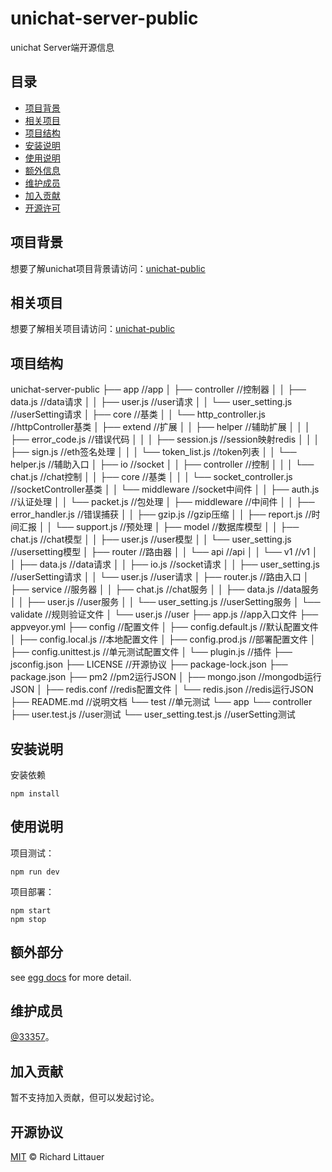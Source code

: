 <!--
 * @Author: 33357
 * @Date: 2021-02-05 13:01:49
 * @LastEditTime: 2021-02-06 10:59:14
 * @LastEditors: 33357
-->

# unichat-server-public

unichat Server端开源信息

## 目录

- [项目背景](#项目背景)
- [相关项目](#相关项目)
- [项目结构](#项目结构)
- [安装说明](#安装说明)
- [使用说明](#使用说明)
- [额外信息](#额外信息)
- [维护成员](#维护成员)
- [加入贡献](#加入贡献)
- [开源许可](#开源许可)

## 项目背景

想要了解unichat项目背景请访问：[unichat-public](https://github.com/33357/unichat-public)

## 相关项目

想要了解相关项目请访问：[unichat-public](https://github.com/33357/unichat-public)

## 项目结构

unichat-server-public
├── app                                             //app
│   ├── controller                                  //控制器
│   │   ├── data.js                                 //data请求
│   │   ├── user.js                                 //user请求
│   │   └── user_setting.js                         //userSetting请求
│   ├── core                                        //基类
│   │   └── http_controller.js                      //httpController基类
│   ├── extend                                      //扩展
│   │   ├── helper                                  //辅助扩展
│   │   │   ├── error_code.js                       //错误代码
│   │   │   ├── session.js                          //session映射redis
│   │   │   ├── sign.js                             //eth签名处理
│   │   │   └── token_list.js                       //token列表
│   │   └── helper.js                               //辅助入口
│   ├── io                                          //socket
│   │   ├── controller                              //控制
│   │   │   └── chat.js                             //chat控制
│   │   ├── core                                    //基类
│   │   │   └── socket_controller.js                //socketController基类
│   │   └── middleware                              //socket中间件
│   │       ├── auth.js                             //认证处理
│   │       └── packet.js                           //包处理
│   ├── middleware                                  //中间件
│   │   ├── error_handler.js                        //错误捕获
│   │   ├── gzip.js                                 //gzip压缩
│   │   ├── report.js                               //时间汇报
│   │   └── support.js                              //预处理
│   ├── model                                       //数据库模型
│   │   ├── chat.js                                 //chat模型
│   │   ├── user.js                                 //user模型
│   │   └── user_setting.js                         //usersetting模型
│   ├── router                                      //路由器
│   │   └── api                                     //api
│   │       └── v1                                  //v1
│   │           ├── data.js                         //data请求
│   │           ├── io.js                           //socket请求
│   │           ├── user_setting.js                 //userSetting请求
│   │           └── user.js                         //user请求
│   ├── router.js                                   //路由入口
│   ├── service                                     //服务器
│   │   ├── chat.js                                 //chat服务
│   │   ├── data.js                                 //data服务
│   │   ├── user.js                                 //user服务
│   │   └── user_setting.js                         //userSetting服务
│   └── validate                                    //规则验证文件
│       └── user.js                                 //user
├── app.js                                          //app入口文件
├── appveyor.yml
├── config                                          //配置文件
│   ├── config.default.js                           //默认配置文件
│   ├── config.local.js                             //本地配置文件
│   ├── config.prod.js                              //部署配置文件
│   ├── config.unittest.js                          //单元测试配置文件
│   └── plugin.js                                   //插件
├── jsconfig.json
├── LICENSE                                         //开源协议
├── package-lock.json
├── package.json
├── pm2                                             //pm2运行JSON
│   ├── mongo.json                                  //mongodb运行JSON
│   ├── redis.conf                                  //redis配置文件
│   └── redis.json                                  //redis运行JSON
├── README.md                                       //说明文档
└── test                                            //单元测试
    └── app
        └── controller
            ├── user.test.js                        //user测试
            └── user_setting.test.js                //userSetting测试

## 安装说明

安装依赖
```
npm install
```

## 使用说明

项目测试：
```
npm run dev
```

项目部署：
```
npm start
npm stop
```

## 额外部分

see [egg docs](https://eggjs.org) for more detail.

## 维护成员

[@33357](https://github.com/33357)。

## 加入贡献

暂不支持加入贡献，但可以发起讨论。

## 开源协议

[MIT](LICENSE) © Richard Littauer